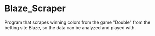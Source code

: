# Blaze_Scraper
Program that scrapes winning colors from the game "Double" from the betting site Blaze, so the data can be analyzed and played with.
